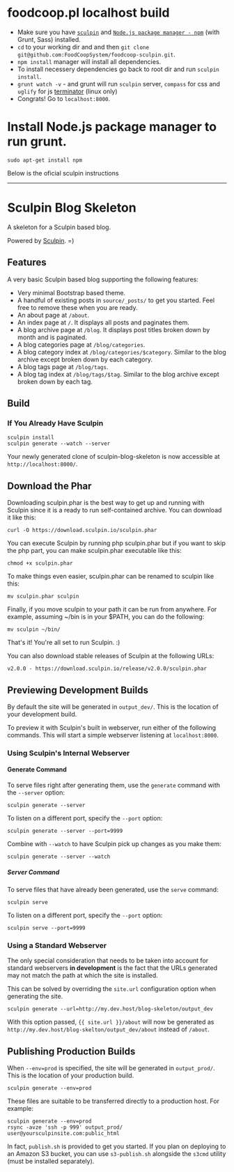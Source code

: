 foodcoop.pl localhost build
================================
 * Make sure you have [`sculpin`](https://sculpin.io/download/) and [`Node.js package manager - npm`](http://ndever.net/articles/linux/installing-sass-and-compass-ubuntu-1210-1304) (with Grunt, Sass) installed.
 * `cd` to your working dir and and then `git clone git@github.com:FoodCoopSystem/foodcoop-sculpin.git`.
 * `npm install` manager will install all dependencies.
 * To install necessery dependencies go back to root dir and run `sculpin install`.
 * `grunt watch -v` - and grunt will run `sculpin` server, `compass` for css and `uglify` for js
 [terminator](http://gnometerminator.blogspot.com/p/introduction.html) (linux only) 
 * Congrats! Go to `localhost:8000`.

 
Install Node.js package manager to run grunt.
=====================
    sudo apt-get install npm




Below is the oficial sculpin instructions
- - -

Sculpin Blog Skeleton
=====================

A skeleton for a Sculpin based blog.

Powered by [Sculpin](http://sculpin.io). =)


Features
--------

A very basic Sculpin based blog supporting the following features:

 * Very minimal Bootstrap based theme.
 * A handful of existing posts in `source/_posts/` to get you started. Feel
   free to remove these when you are ready.
 * An about page at `/about`.
 * An index page at `/`. It displays all posts and paginates them.
 * A blog archive page at `/blog`. It displays post titles broken down by
   month and is paginated.
 * A blog categories page at `/blog/categories`.
 * A blog category index at `/blog/categories/$category`. Similar to the blog
   archive except broken down by each category.
 * A blog tags page at `/blog/tags`.
 * A blog tag index at `/blog/tags/$tag`. Similar to the blog archive
   except broken down by each tag.


Build
-----

### If You Already Have Sculpin

    sculpin install
    sculpin generate --watch --server

Your newly generated clone of sculpin-blog-skeleton is now
accessible at `http://localhost:8000/`.

## Download the Phar

Downloading sculpin.phar is the best way to get up and running with Sculpin since it is a ready to run self-contained archive. You can download it like this:

    curl -O https://download.sculpin.io/sculpin.phar

You can execute Sculpin by running php sculpin.phar but if you want to skip the php part, you can make sculpin.phar executable like this:

    chmod +x sculpin.phar

To make things even easier, sculpin.phar can be renamed to sculpin like this:

    mv sculpin.phar sculpin

Finally, if you move sculpin to your path it can be run from anywhere. For example, assuming ~/bin is in your $PATH, you can do the following:

    mv sculpin ~/bin/

That's it! You're all set to run Sculpin. :)

You can also download stable releases of Sculpin at the following URLs:

    v2.0.0 - https://download.sculpin.io/release/v2.0.0/sculpin.phar


Previewing Development Builds
-----------------------------

By default the site will be generated in `output_dev/`. This is the location
of your development build.

To preview it with Sculpin's built in webserver, run either of the following
commands. This will start a simple webserver listening at `localhost:8000`.

### Using Sculpin's Internal Webserver

#### Generate Command

To serve files right after generating them, use the `generate` command with
the `--server` option:

    sculpin generate --server

To listen on a different port, specify the `--port` option:

    sculpin generate --server --port=9999

Combine with `--watch` to have Sculpin pick up changes as you make them:

    sculpin generate --server --watch


##### Server Command

To serve files that have already been generated, use the `serve` command:

    sculpin serve

To listen on a different port, specify the `--port` option:

    sculpin serve --port=9999


### Using a Standard Webserver

The only special consideration that needs to be taken into account for standard
webservers **in development** is the fact that the URLs generated may not match
the path at which the site is installed.

This can be solved by overriding the `site.url` configuration option when
generating the site.

    sculpin generate --url=http://my.dev.host/blog-skeleton/output_dev

With this option passed, `{{ site.url }}/about` will now be generated as
`http://my.dev.host/blog-skelton/output_dev/about` instead of `/about`.


Publishing Production Builds
----------------------------

When `--env=prod` is specified, the site will be generated in `output_prod/`. This
is the location of your production build.

    sculpin generate --env=prod

These files are suitable to be transferred directly to a production host. For example:

    sculpin generate --env=prod
    rsync -avze 'ssh -p 999' output_prod/ user@yoursculpinsite.com:public_html

In fact, `publish.sh` is provided to get you started. If you plan on deploying to an
Amazon S3 bucket, you can use `s3-publish.sh` alongside the `s3cmd` utility (must be
installed separately).
